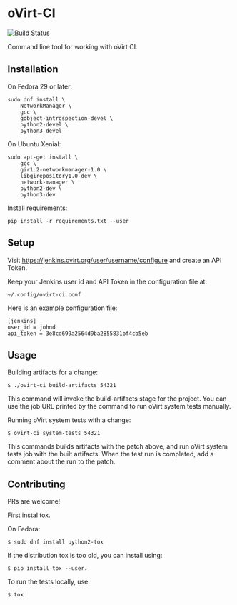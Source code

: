 # oVirt-CI

[![Build Status](https://travis-ci.org/nirs/ovirt-ci.svg?branch=master)](https://travis-ci.org/nirs/ovirt-ci)

Command line tool for working with oVirt CI.


## Installation

On Fedora 29 or later:

    sudo dnf install \
        NetworkManager \
        gcc \
        gobject-introspection-devel \
        python2-devel \
        python3-devel

On Ubuntu Xenial:

    sudo apt-get install \
        gcc \
        gir1.2-networkmanager-1.0 \
        libgirepository1.0-dev \
        network-manager \
        python2-dev \
        python3-dev

Install requirements:

    pip install -r requirements.txt --user

## Setup

Visit https://jenkins.ovirt.org/user/username/configure
and create an API Token.

Keep your Jenkins user id and API Token in the configuration file at:

    ~/.config/ovirt-ci.conf

Here is an example configuration file:

    [jenkins]
    user_id = johnd
    api_token = 3e8cd699a2564d9ba2855831bf4cb5eb


## Usage

Building artifacts for a change:

    $ ./ovirt-ci build-artifacts 54321

This command will invoke the build-artifacts stage for the project. You
can use the job URL printed by the command to run oVirt system tests
manually.

Running oVirt system tests with a change:

    $ ovirt-ci system-tests 54321

This commands builds artifacts with the patch above, and run oVirt
system tests job with the built artifacts. When the test run is
completed, add a comment about the run to the patch.


## Contributing

PRs are welcome!

First instal tox.

On Fedora:

    $ sudo dnf install python2-tox

If the distribution tox is too old, you can install using:

    $ pip install tox --user.

To run the tests locally, use:

    $ tox
